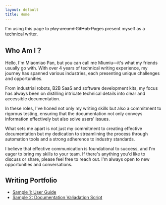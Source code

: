 ```yaml
---
layout: default
title: Home
---
```

I'm using this page to ~~play around GitHub Pages~~ present myself as a technical writer.

## Who Am I？

Hello, I'm Miaomiao Pan, but you can call me Miumiu—it's what my friends usually go with. With over 4 years of technical writing experience, my journey has spanned various industries, each presenting unique challenges and opportunities.

From industrial robots, B2B SaaS and software development kits, my focus has always been on distilling intricate technical details into clear and accessible documentation.

In these roles, I've honed not only my writing skills but also a commitment to rigorous testing, ensuring that the documentation not only conveys information effectively but also solve users' issues.

What sets me apart is not just my commitment to creating effective documentation but my dedication to streamlining the process through automation tools and a strong adherence to industry standards.

I believe that effective communication is foundational to success, and I'm eager to bring my skills to your team. If there's anything you'd like to discuss or share, please feel free to reach out. I'm always open to new opportunities and conversations.


## Writing Portfolio

- [Sample 1: User Guide](./samples/sample1-guide.html)
- [Sample 2: Documentation Valiadation Script](./samples/sample2-script.html)
